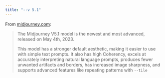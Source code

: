 ```yaml
---
title: "--v 5.1"
---
```


From [midjourney.com](https://docs.midjourney.com/docs/models):

> The Midjourney V5.1 model is the newest and most advanced, released on May 4th, 2023.
>
> This model has a stronger default aesthetic, making it easier to use with simple text prompts. It also has high Coherency, excels at accurately interpreting natural language prompts, produces fewer unwanted artifacts and borders, has increased image sharpness, and supports advanced features like repeating patterns with `--tile`
